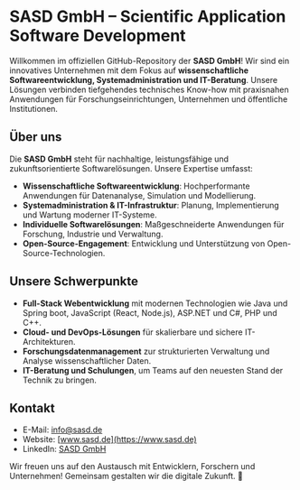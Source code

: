 # SASD GmbH – Scientific Application Software Development

Willkommen im offiziellen GitHub-Repository der **SASD GmbH**! Wir sind ein innovatives Unternehmen mit dem Fokus auf **wissenschaftliche Softwareentwicklung, Systemadministration und IT-Beratung**. Unsere Lösungen verbinden tiefgehendes technisches Know-how mit praxisnahen Anwendungen für Forschungseinrichtungen, Unternehmen und öffentliche Institutionen.

## Über uns
Die **SASD GmbH** steht für nachhaltige, leistungsfähige und zukunftsorientierte Softwarelösungen. Unsere Expertise umfasst:
- **Wissenschaftliche Softwareentwicklung**: Hochperformante Anwendungen für Datenanalyse, Simulation und Modellierung.
- **Systemadministration & IT-Infrastruktur**: Planung, Implementierung und Wartung moderner IT-Systeme.
- **Individuelle Softwarelösungen**: Maßgeschneiderte Anwendungen für Forschung, Industrie und Verwaltung.
- **Open-Source-Engagement**: Entwicklung und Unterstützung von Open-Source-Technologien.

## Unsere Schwerpunkte
- **Full-Stack Webentwicklung** mit modernen Technologien wie Java und Spring boot, JavaScript (React, Node.js), ASP.NET und C#, PHP und C++.
- **Cloud- und DevOps-Lösungen** für skalierbare und sichere IT-Architekturen.
- **Forschungsdatenmanagement** zur strukturierten Verwaltung und Analyse wissenschaftlicher Daten.
- **IT-Beratung und Schulungen**, um Teams auf den neuesten Stand der Technik zu bringen.

## Kontakt
- E-Mail: [info@sasd.de](mailto:info@sasd.de)  
- Website: [www.sasd.de](https://www.sasd.de)  
- LinkedIn: [SASD GmbH](https://www.linkedin.com/company/sasd-gmbh)  

Wir freuen uns auf den Austausch mit Entwicklern, Forschern und Unternehmen! Gemeinsam gestalten wir die digitale Zukunft. 🚀
